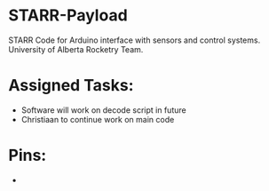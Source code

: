 # STARR-Payload
STARR Code for Arduino interface with sensors and control systems. University of Alberta Rocketry Team.


# Assigned Tasks:

- Software will work on decode script in future 
- Christiaan to continue work on main code


# Pins:

- 
